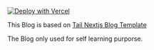 
[![Deploy with Vercel](https://vercel.com/button)](https://vercel.com/new/git/external?repository-url=https://github.com/timlrx/tailwind-nextjs-starter-blog)

This Blog is based on [Tail Nextjs Blog Template](https://github.com/mousefish/myblog)

The Blog only used for self learning purporse. 
